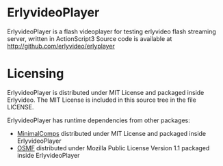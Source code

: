 ErlyvideoPlayer
=========

ErlyvideoPlayer is a flash videoplayer for testing erlyvideo flash streaming server, written in ActionScript3
Source code is available at http://github.com/erlyvideo/erlyplayer

Licensing
=========

ErlyvideoPlayer is distributed under MIT License and packaged inside Erlyvideo. The MIT License is included in this source tree in the file LICENSE.

ErlyvideoPlayer has runtime dependencies from other packages:

* [MinimalComps](http://code.google.com/p/minimalcomps/) distributed under MIT License and packaged inside ErlyvideoPlayer
* [OSMF](http://opensource.adobe.com/wiki/display/osmf/Open+Source+Media+Framework) distributed under Mozilla Public License Version 1.1 packaged inside ErlyvideoPlayer

